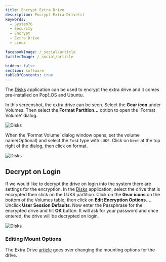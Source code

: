 ```yaml
---
title: Encrypt Extra Drive
description: Encrypt Extra Drive(s)
keywords:
  - System76
  - Security
  - Encrypt
  - Extra Drive
  - Linux

facebookImage: /_social/article
twitterImage: /_social/article

hidden: false
section: software
tableOfContents: true
---
```


The <u>Disks</u> application can be used to encrypt the extra drive and it comes pre-installed on Pop!_OS and Ubuntu.

In this screenshot, the extra drive can be seen. Select the **Gear icon** under Volumes. Then select the **Format Partition...** option to open the 'Format Volume' dialog.

![Disks](/images/encrypt-extra/Disk-Menu.png)

When the 'Format Volume' dialog window opens, set the volume name(Optional) and select the `Ext4` type with `LUKS`. Click on `Next` at the top right of the dialog, then click on format.

![Disks](/images/encrypt-extra/Disk-Encrypt.png)

## Decrypt on Login

If we would like to decrypt the drive on login into the system there are settings for the encryption. In the <u>Disks</u> application, select the drive that is encrypted then click on the LUKS partition. Click on the **Gear icons** on the bottom of the Volumes table, then click on **Edit Encryption Options...**. Unclick **User Session Defaults**. Now enter the Passphrase for the encrypted drive and hit **OK** button. It will ask for your password and once entered, the drive will be decrypted on login.

![Disks](/images/encrypt-extra/Encrypt-Options.png)

### Editing Mount Options

The Extra Drive [article](/articles/extra-drive/) goes over changing the mounting options for the drive.
